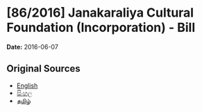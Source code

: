 # [86/2016] Janakaraliya Cultural Foundation (Incorporation) - Bill

**Date:** 2016-06-07

## Original Sources

- [English](https://documents.gov.lk/view/bills/2016/6/86-2016_E.pdf)
- [සිංහල](https://documents.gov.lk/view/bills/2016/6/86-2016_S.pdf)
- [தமிழ்](https://documents.gov.lk/view/bills/2016/6/86-2016_T.pdf)
